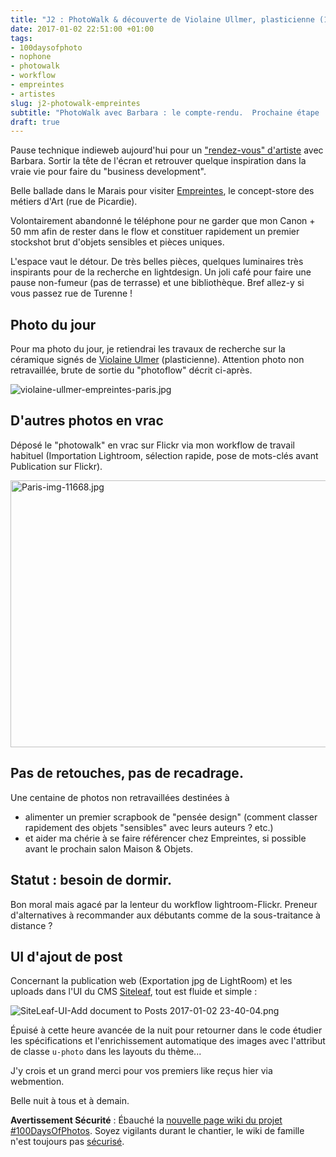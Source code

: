 ```yaml
---
title: "J2 : PhotoWalk & découverte de Violaine Ullmer, plasticienne (100DaysOfPhotos)"
date: 2017-01-02 22:51:00 +01:00
tags:
- 100daysofphoto
- nophone
- photowalk
- workflow
- empreintes
- artistes
slug: j2-photowalk-empreintes
subtitle: "PhotoWalk avec Barbara : le compte-rendu.  Prochaine étape : optimiser un workflow de photos pour construire un scrapbook."
draft: true
---
```


Pause technique indieweb aujourd'hui pour un ["rendez-vous" d'artiste](https://www.amazon.fr/dp/B006H19H3M) avec Barbara. Sortir la tête de l'écran et retrouver quelque inspiration dans la vraie vie pour faire du "business development".

Belle ballade dans le Marais pour visiter [Empreintes](https://empreintes-paris.com/), le concept-store des métiers d'Art (rue de Picardie).

Volontairement abandonné le téléphone pour ne garder que mon Canon + 50 mm afin de rester dans le flow et constituer rapidement un premier stockshot brut d'objets sensibles et pièces uniques.

L'espace vaut le détour. De très belles pièces, quelques luminaires très inspirants pour de la recherche en lightdesign. Un joli café pour faire une pause non-fumeur (pas de terrasse) et une bibliothèque. Bref allez-y si vous passez rue de Turenne ! 

## Photo du jour 

Pour ma photo du jour, je retiendrai les travaux de recherche sur la céramique signés de <span class="h-card">[Violaine Ulmer](https://www.violaine-ulmer.com/)</span> (plasticienne). Attention photo non retravaillée, brute de sortie du "photoflow" décrit ci-après.

<span class="u-photo">![violaine-ullmer-empreintes-paris.jpg](/images/violaine-ullmer-empreintes-paris.jpg)</span>

## D'autres photos en vrac 

Déposé le "photowalk" en vrac sur Flickr via mon workflow de travail habituel (Importation Lightroom, sélection rapide, pose de mots-clés avant Publication sur Flickr). 

<a data-flickr-embed="true"  href="https://www.flickr.com/photos/christopheducamp/31247141433/in/album-72157678543781426/" title="Paris-img-11668.jpg"><img src="https://c2.staticflickr.com/1/456/31247141433_2271247f07_z.jpg" width="640" height="427" alt="Paris-img-11668.jpg"></a><script async src="//embedr.flickr.com/assets/client-code.js" charset="utf-8"></script>

## Pas de retouches, pas de recadrage. 

Une centaine de photos non retravaillées destinées à 
- alimenter un premier scrapbook de "pensée design" (comment classer rapidement des objets "sensibles" avec leurs auteurs ? etc.)  
- et aider ma chérie à se faire référencer chez Empreintes, si possible avant le prochain salon Maison & Objets.

## Statut : besoin de dormir. 

Bon moral mais agacé par la lenteur du workflow lightroom-Flickr. Preneur d'alternatives à recommander aux débutants comme de la sous-traitance à distance ? 

## UI d'ajout de post 

Concernant la publication web (Exportation jpg de LightRoom) et les uploads dans l'UI du CMS [Siteleaf](https://siteleaf.com), tout est fluide et simple :

![SiteLeaf-UI-Add document to Posts 2017-01-02 23-40-04.png](/img/ui-siteleaf-ajout-document-aux-posts.png)

Épuisé à cette heure avancée de la nuit pour retourner dans le code étudier les spécifications et l'enrichissement automatique des images avec l'attribut de classe `u-photo` dans les layouts du thème... 

J'y crois et un grand merci pour vos premiers like reçus hier via webmention. 

Belle nuit à tous et à demain.


**Avertissement Sécurité** : Ébauché la [nouvelle page wiki du projet #100DaysOfPhotos](http://ducamp.me/100DaysOfPhoto). Soyez vigilants durant le chantier, le wiki de famille n'est toujours pas [sécurisé](http://ducamp.me/Security). 











